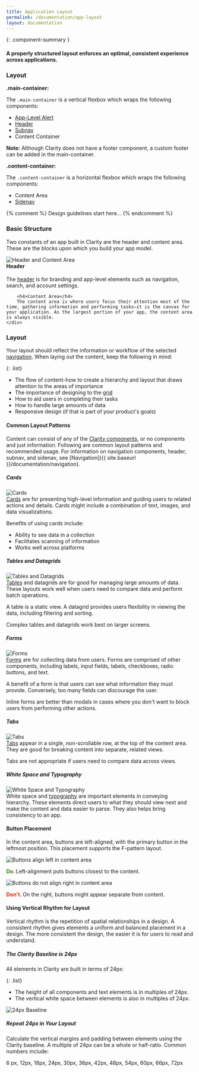 ```yaml
---
title: Application Layout
permalink: /documentation/app-layout
layout: documentation
---
```


{: .component-summary }
#### A properly structured layout enforces an optimal, consistent experience across applications.

### Layout

**.main-container:**
<div>
    The <code class="clr-code">.main-container</code> is a vertical flexbox which wraps the following components:
    <ul class="list">
        <li><a href="{{ site.baseurl }}/documentation/alerts">App-Level Alert</a></li>
        <li><a href="{{ site.baseurl }}/documentation/header">Header</a></li>
        <li><a href="{{ site.baseurl }}/documentation/header">Subnav</a></li>
        <li>Content Container</li>
    </ul>
</div>

**Note:** Although Clarity does not have a footer component, a custom footer can be added in the main-container.

**.content-container:**
<div>
    The <code class="clr-code">.content-container</code> is a horizontal flexbox which wraps the following components:
    <ul class="list">
        <li>Content Area</li>
        <li><a href="{{ site.baseurl }}/documentation/sidenav">Sidenav</a></li>
    </ul>
</div>

<clr-layout-all-demo></clr-layout-all-demo>

{% comment %}
    Design guidelines start here...
{% endcomment %}

### Basic Structure

Two constants of an app built in Clarity are the header and content area. These are the blocks upon which you build your app model.

<div class="row cozy-sm">
    <div class="col-xs-12 col-md-5">
        <img src="{{ site.baseurl }}/images/documentation/app-layout/header_contentarea.png?{{ site.time | date: '%s%N' }}" alt="Header and Content Area"/>
    </div>
    <div class="col-xs-12 col-md-7">
        <h4 style="margin-top:0">Header</h4>
        The <a href="{{ site.baseurl }}/documentation/header">header</a> is for branding and app-level elements such as navigation, search, and account settings.

        <h4>Content Area</h4>
        The content area is where users focus their attention most of the time, gathering information and performing tasks–it is the canvas for your application. As the largest portion of your app, the content area is always visible.
    </div>
</div>




### Layout
Your layout should reflect the information or workflow of the selected <a href="{{ site.baseurl }}/documentation/navigation">navigation</a>. When laying out the content, keep the following in mind:

{: .list}
- The flow of content–how to create a hierarchy and layout that draws attention to the areas of importance
- The importance of designing to the <a href="{{ site.baseurl }}/documentation/grid">grid</a>
- How to aid users in completing their tasks
- How to handle large amounts of data
- Responsive design (if that is part of your product's goals)

#### Common Layout Patterns

Content can consist of any of the <a href="{{ site.baseurl }}/documentation/">Clarity components</a>, or no components and just information.  Following are common layout patterns and recommended usage.
For information on navigation components, header, subnav, and sidenav, see [Navigation]({{ site.baseurl }}/documentation/navigation).

##### Cards

<div class="row cozy-sm">
    <div class="col-xs-12 col-md-5">
        <img src="{{ site.baseurl }}/images/documentation/app-layout/cards.png?{{ site.time | date: '%s%N' }}" alt="Cards"/>
    </div>
    <div class="col-xs-12 col-md-7">
        <div>
            <a href="{{ site.baseurl }}/documentation/cards">Cards</a> are for presenting high-level information and guiding users to related actions and details. Cards might include a combination of text, images, and data visualizations.
        </div>
        <p>
            Benefits of using cards include:
        </p>
        <ul class="list">
            <li>Ability to see data in a collection</li>
            <li>Facilitates scanning of information</li>
            <li>Works well across platforms</li>
        </ul>
    </div>
</div>

##### Tables and Datagrids

<div class="row cozy-sm">
    <div class="col-xs-12 col-md-5">
        <img src="{{ site.baseurl }}/images/documentation/app-layout/tables.png?{{ site.time | date: '%s%N' }}" alt="Tables and Datagrids"/>
    </div>
    <div class="col-xs-12 col-md-7">
        <div>
            <a href="{{ site.baseurl }}/documentation/tables">Tables</a> and datagrids are for good for managing large amounts of data.  These layouts work well when users need to compare data and perform batch operations.
        </div>
        <p>
            A table is a static view.  A datagrid provides users flexibility in viewing the data, including filtering and sorting.
        </p>
        <p>
            Complex tables and datagrids work best on larger screens.
        </p>
    </div>
</div>

##### Forms

<div class="row cozy-sm">
    <div class="col-xs-12 col-md-5">
        <img src="{{ site.baseurl }}/images/documentation/app-layout/forms.png?{{ site.time | date: '%s%N' }}" alt="Forms"/>
    </div>
    <div class="col-xs-12 col-md-7">
        <div>
            <a href="{{ site.baseurl }}/documentation/forms">Forms</a> are for collecting data from users.  Forms are comprised of other components, including labels, input fields, labels, checkboxes, radio buttons, and text.
        </div>
        <p>
            A benefit of a form is that users can see what information they must provide. Conversely, too many fields can discourage the user.
        </p>
        <p>Inline forms are better than modals in cases where you don't want to block users from performing other actions.</p>
    </div>
</div>

##### Tabs

<div class="row cozy-sm">
    <div class="col-xs-12 col-md-4">
        <img src="{{ site.baseurl }}/images/documentation/app-layout/tabs.png?{{ site.time | date: '%s%N' }}" alt="Tabs"/>
    </div>
    <div class="col-xs-12 col-md-8">
        <div>
            <a href="{{ site.baseurl }}/documentation/tabs">Tabs</a> appear in a single, non-scrollable row, at the top of the content area.  They are good for breaking content into separate, related views.         
        </div>
        <p>
            Tabs are not appropriate if users need to compare data across views.
        </p>
    </div>
</div>

##### White Space and Typography

<div class="row cozy-sm">
    <div class="col-xs-12 col-md-4">
        <img src="{{ site.baseurl }}/images/documentation/app-layout/typography.png?{{ site.time | date: '%s%N' }}" alt="White Space and Typography"/>
    </div>
    <div class="col-xs-12 col-md-8">
        <div>
            White space and <a href="{{ site.baseurl }}/documentation/typography">typography</a> are important elements in conveying hierarchy.  These elements direct users to what they should view next and make the content and data easier to parse. They also helps bring consistency to an app.
        </div>
    </div>
</div>

#### Button Placement

In the content area, buttons are left-aligned, with the primary button in the leftmost position.  This placement supports the F-pattern layout.

<div class="row cozy-sm">
    <div class="col-xs-12 col-md-5">
         <img src="{{ site.baseurl }}{{ site.data.global.images_path }}documentation/app-layout/do_button_alignment.png?{{ site.time | date: '%s%N' }}" alt="Buttons align left in content area">
        <p><b><font color="#318700">Do.</font> </b> Left-alignment puts buttons closest to the content.
        </p>
    </div>
    <div class="col-xs-12 col-md-7">
        <div>
           <img src="{{ site.baseurl }}{{ site.data.global.images_path }}documentation/app-layout/dont_button_alignment.png?{{ site.time | date: '%s%N' }}" alt="Buttons do not align right in content area">
        <p><b><font color="#E62700">Don't.</font> </b>On the right, buttons might appear separate from content.</p>
        </div>
    </div>
</div>


#### Using Vertical Rhythm for Layout

Vertical rhythm is the repetition of spatial relationships in a design.  A consistent rhythm gives elements a uniform and balanced placement in a design.  The more consistent the design, the easier it is for users to read and understand.

##### The Clarity Baseline is 24px

All elements in Clarity are built in terms of 24px:

{: .list}
- The height of all components and text elements is in multiples of 24px.
- The vertical white space between elements is also in multiples of 24px.


<img src="{{ site.baseurl }}{{ site.data.global.images_path }}documentation/app-layout/24_baseline.png?{{ site.time | date: '%s%N' }}" alt="24px Baseline">

##### Repeat 24px in Your Layout

Calculate the vertical margins and padding between elements using the Clarity baseline.  A multiple of 24px can be a whole or half-ratio. Common numbers include:

6 px, 12px, 18px, 24px, 30px, 36px, 42px, 48px, 54px, 60px, 66px, 72px  
